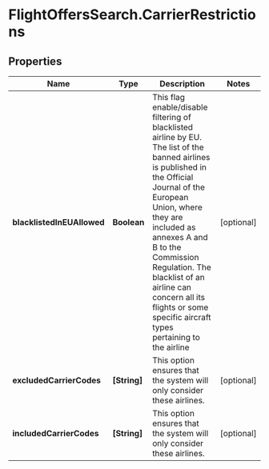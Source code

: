 # FlightOffersSearch.CarrierRestrictions

## Properties

Name | Type | Description | Notes
------------ | ------------- | ------------- | -------------
**blacklistedInEUAllowed** | **Boolean** | This flag enable/disable filtering of blacklisted airline by EU. The list of the banned airlines is published in the Official Journal of the European Union, where they are included as annexes A and B to the Commission Regulation. The blacklist of an airline can concern all its flights or some specific aircraft types pertaining to the airline | [optional] 
**excludedCarrierCodes** | **[String]** | This option ensures that the system will only consider these airlines. | [optional] 
**includedCarrierCodes** | **[String]** | This option ensures that the system will only consider these airlines. | [optional] 


